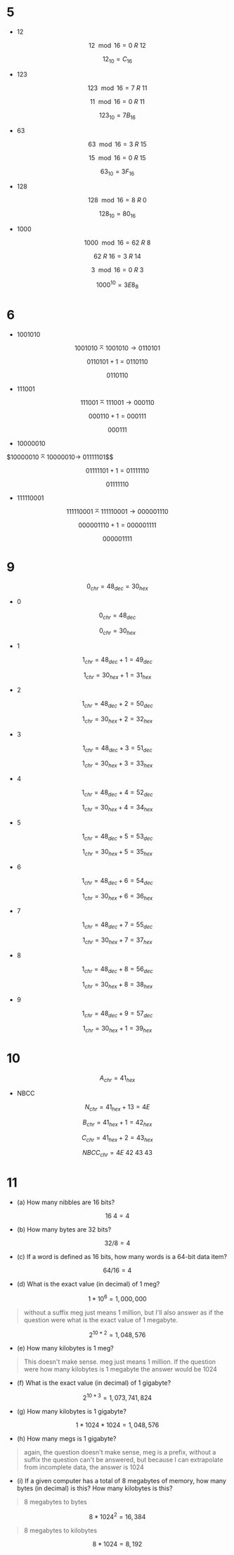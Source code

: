 # 5

* 12

$$12 \mod 16 = 0\ R\ 12$$

$$12_{10} = C_{16}$$

* 123

$$123 \mod 16 = 7\ R\ 11$$

$$11 \mod 16 = 0\ R\ 11$$

$$123_{10} = 7B_{16}$$

* 63

$$63 \mod 16 = 3\ R\ 15$$

$$15 \mod 16 = 0\ R\ 15$$

$$63_{10} = 3F_{16}$$

* 128

$$128 \mod 16 = 8\ R\ 0$$

$$128_{10} = 80_{16}$$


* 1000

$$1000 \mod 16 = 62\ R\ 8$$

$$62\ R\ 16 = 3\ R\ 14$$

$$3 \mod 16 = 0\ R\ 3$$

$$1000^{10} = 3E8_{8}$$

# 6

* 1001010

$$1001010 \barwedge 1001010 \rightarrow 0110101$$

$$0110101 + 1 = 0110110$$

$$0110110$$

* 111001

$$111001 \barwedge 111001 \rightarrow 000110$$

$$000110 + 1 = 000111$$

$$000111$$

* 10000010

$$10000010 \barwedge 10000010 \rightarrow$ 01111101$$

$$01111101 + 1 = 01111110$$

$$01111110$$

* 111110001

$$111110001 \barwedge 111110001 \rightarrow 000001110$$

$$000001110 + 1 = 000001111$$

$$000001111$$

# 9

$$0_{chr} = 48_{dec} = 30_{hex}$$

* 0

$$0_{chr} = 48_{dec}$$

$$0_{chr} = 30_{hex}$$

* 1

$$1_{chr} = 48_{dec} + 1 = 49_{dec}$$

$$1_{chr} = 30_{hex} + 1 = 31_{hex}$$

* 2

$$1_{chr} = 48_{dec} + 2 = 50_{dec}$$

$$1_{chr} = 30_{hex} + 2 = 32_{hex}$$

* 3

$$1_{chr} = 48_{dec} + 3 = 51_{dec}$$

$$1_{chr} = 30_{hex} + 3 = 33_{hex}$$

* 4

$$1_{chr} = 48_{dec} + 4 = 52_{dec}$$

$$1_{chr} = 30_{hex} + 4 = 34_{hex}$$

* 5

$$1_{chr} = 48_{dec} + 5 = 53_{dec}$$

$$1_{chr} = 30_{hex} + 5 = 35_{hex}$$

* 6

$$1_{chr} = 48_{dec} + 6 = 54_{dec}$$

$$1_{chr} = 30_{hex} + 6 = 36_{hex}$$

* 7

$$1_{chr} = 48_{dec} + 7 = 55_{dec}$$

$$1_{chr} = 30_{hex} + 7 = 37_{hex}$$

* 8

$$1_{chr} = 48_{dec} + 8 = 56_{dec}$$

$$1_{chr} = 30_{hex} + 8 = 38_{hex}$$

* 9

$$1_{chr} = 48_{dec} + 9 = 57_{dec}$$

$$1_{chr} = 30_{hex} + 1 = 39_{hex}$$


# 10

$$A_{chr} = 41_{hex}$$

* NBCC

$$N_{chr} = 41_{hex} + 13 = 4E$$

$$B_{chr} = 41_{hex} + 1 = 42_{hex}$$

$$C_{chr} = 41_{hex} + 2 = 43_{hex}$$

$$NBCC_{chr} = 4E\ 42\ 43\ 43$$

# 11

* (a) How many nibbles are 16 bits?

$$16 \ 4 = 4$$

* (b) How many bytes are 32 bits?

$$32 / 8 = 4$$

* (c) If a word is defined as 16 bits, how many words is a 64-bit data item?

$$64 / 16 = 4$$

* (d) What is the exact value (in decimal) of 1 meg?

$$1 * 10^6 = 1,000,000$$

> without a suffix meg just means 1 million, but I'll also answer as if the question were what is the exact value of 1 megabyte.

$$2^{10*2} = 1,048,576$$

* (e) How many kilobytes is 1 meg?

> This doesn't make sense. meg just means 1 million. If the question were how many kilobytes is 1 megabyte the answer would be 1024

* (f) What is the exact value (in decimal) of 1 gigabyte?

$$2^{10*3} = 1,073,741,824$$

* (g) How many kilobytes is 1 gigabyte?

$$1 * 1024 * 1024 = 1,048,576$$

* (h) How many megs is 1 gigabyte?

> again, the question doesn't make sense, meg is a prefix, without a suffix the question can't be answered, but because I can extrapolate from incomplete data, the answer is 1024

* (i) If a given computer has a total of 8 megabytes of memory, how many bytes (in decimal) is this? How many kilobytes is this?

> 8 megabytes to bytes

$$8 * 1024^2 = 16,384$$

> 8 megabytes to kilobytes

$$8 * 1024 = 8,192$$


